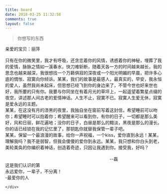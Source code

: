 ```yaml
---
title: board
date: 2018-03-25 11:32:58
comments: true
layout: false
---
```


<blockquote class="blockquote-center">你想写的东西</blockquote>


<!DOCTYPE HTML>
<html xmlns="http://www.w3.org/1999/xhtml" xml:lang="en" lang="en">
	<head>
    	<base href="http://www.eb89.com/love_aixinjs/" />
	<title>平，我喜欢你！</title>
	<meta http-equiv="Content-Type" content="text/html; charset=utf-8">
	<style type="text/css">
@font-face {
	font-family: digit;
	src: url("digital-7_mono.ttf") format("truetype");
}
</style>
	<link href="css/default.css" tppabs="css/default.css" type="text/css" rel="stylesheet">
	<script type="text/javascript" src="js/jquery.js" tppabs="./js/jquery.js"></script>
	<script type="text/javascript" src="js/garden.js" tppabs="./js/garden.js"></script>
	<script type="text/javascript" src="js/functions.js" tppabs="./js/functions.js"></script>
	<body>
<div id="mainDiv">
<div id="content">
      <div id="code"> <span class="comments">亲爱的宝贝：丽萍</span><br />
    <span class="space"><span class="comments"></span></span><br />
    <span class="space"/><span class="comments">只有在你的微笑里，我才有呼吸，还贪恋着你的风情，诱惑着你的神秘，埋葬了我的爱情，脉脉之情如一溪春水，快刀难斩断，随着天各一方的时间越来越长，我的思念也越来越深，我很想找一个万籁俱寂的深夜或一个阳光明媚的早晨，把许多心底的惆怅、寂寞向你倾诉。某某，我们的故事是最感人，最真实的，早安，我永恒的爱人，虽然我尚未起床，但思想已经飞到你的身边来了，不管今世也好来世也好，我所要的只有你。我要与你同坐在有着月光的草坪上，一起遥望着繁星点缀的夜空，讲述那人间古老的爱情神话。人生不止，寂寞不已。寂寞人生爱无休，寂寞是爱永远的主题。</span><br />
    <span class="space"/><span class="comments">某某，在这没有月的漆黑的夜里，我独自坐在窗前写着这封信，希望睡前可以吻你；希望睡时可以抱着你；希望醒来可以看到你，有你的日子，一切都是那么美好，风和日丽，鲜花遍地；没你的日子，白昼是那么的黯淡，黑夜是那么的漫长。你的话已经锁在我的记忆里了，那钥匙你就替我保管一辈子吧。</span><br />
    <span class="space"/><span class="comments">某某，保留一个最浪漫的故事，给你一声祝福，一个kiss，爱你直到永远！某某，理解我吗？我不是弱智，但我会傻傻的爱你到永远。某某，我只想和你白头到老，美轮美奂的你编织着神话，创造着奇迹，只因让我遇到你。接受我，好吗？</span><br /><br />
    <span class="space"/><span class="comments">　　　　　　　　　　　　　　　　　　　　　　　　--磊</span><br />
  </div>
      <div id="loveHeart">
    <canvas id="garden"></canvas>
    <div id="words">
          <div id="messages"> 这是我们认识的第
        <div id="elapseClock"></div>
      </div>
          <div id="loveu"> 永远爱你，一辈子，不分离！<br/>
        <div class="signature">  -最爱你的人</div>
      </div>
        </div>
  </div>
      <div class="bg1">

    </div>
<script type="text/javascript">
		var offsetX = $("#loveHeart").width() / 2;
		var offsetY = $("#loveHeart").height() / 2 - 55;
		var together = new Date();
		together.setFullYear(2017, 6, 10);
		together.setHours(0);
		together.setMinutes(0);
		together.setSeconds(0);
		together.setMilliseconds(0);
		
		if (!document.createElement('canvas').getContext) {
			var msg = document.createElement("div");
			msg.id = "errorMsg";
			msg.innerHTML = "提醒您：您的浏览器版本过旧^_^<br/>"+
				"推荐使用 <a href='http://dlsw.br.baidu.com/ditui/zujian/bdBrowserSetup-5956-ftn_1000061134.exe' target='_blank'>百度浏览器<br/>请先升级您的浏览器，效果很炫哦~~"; 
			document.body.appendChild(msg);
			$("#code").css("display", "none")
			$("#copyright").css("position", "absolute");
			$("#copyright").css("bottom", "10px");
		    document.execCommand("stop");
		} else {
			setTimeout(function () {
				adjustWordsPosition();
				startHeartAnimation();
			}, 5000);

			timeElapse(together);
			setInterval(function () {
				timeElapse(together);
			}, 500);

			adjustCodePosition();
			$("#code").typewriter();
		}
	</script>
<audio id="main_audio" autoplay="autoplay" preload="auto" loop>
	<source src="http://p2.music.126.net/GvIMZ5ZW0l04xFMVYtTy8g==/18502581673300022.mp3" type="audio/mpeg" />
<embed id="main_audio_ie8" hidden="true" autostart="true" height="0" width=0 loop="true" src="10" autoplay="autoplay"/>
</audio>
<div style="display:none"><script type="text/javascript" src="/js/count.js"></script></div>
<script type="text/javascript"  src="//idm-su.baidu.com/su.js"></script>
</body>
</html>